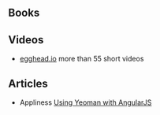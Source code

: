 
## Books

## Videos

* [egghead.io](http://egghead.io/) more than 55 short videos

## Articles

* Appliness [Using Yeoman with AngularJS](http://contentviewer.adobe.com/s/Appliness/6d875b2f9ca74597afd8cc51eba706a8/Appliness%208%20November/16yeoman.html)